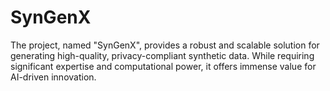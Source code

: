 # SynGenX
The project, named "SynGenX", provides a robust and scalable solution for generating high-quality, privacy-compliant synthetic data. While requiring significant expertise and computational power, it offers immense value for AI-driven innovation.
